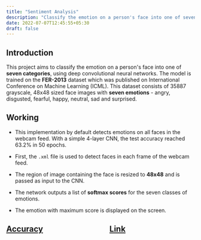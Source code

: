 ```yaml
---
title: "Sentiment Analysis"
description: "Classify the emotion on a person's face into one of seven categories, using deep convolutional neural networks."
date: 2022-07-07T12:45:55+05:30
draft: false
---
```

## Introduction

This project aims to classify the emotion on a person's face into one of **seven categories**, using deep convolutional neural networks. The model is trained on the **FER-2013** dataset which was published on International Conference on Machine Learning (ICML). This dataset consists of 35887 grayscale, 48x48 sized face images with **seven emotions** - angry, disgusted, fearful, happy, neutral, sad and surprised.

## Working

* This implementation by default detects emotions on all faces in the webcam feed. With a simple 4-layer CNN, the test accuracy reached 63.2% in 50 epochs.

* First, the `.xml` file is used to detect faces in each frame of the webcam feed.

* The region of image containing the face is resized to **48x48** and is passed as input to the CNN.

* The network outputs a list of **softmax scores** for the seven classes of emotions.

* The emotion with maximum score is displayed on the screen.

## [Accuracy](/images/plot.png) &emsp;&emsp;&emsp;&emsp;&emsp;&emsp;&emsp;&emsp; [Link](https://github.com/TheFenrisLycaon/Sentiment-Analysis)
